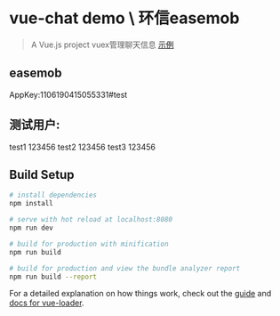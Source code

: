 # vue-chat demo \ 环信easemob

> A Vue.js project
> vuex管理聊天信息
[示例](图片.png)

## easemob 
AppKey:1106190415055331#test
## 测试用户: 
test1 123456
test2 123456
test3 123456

## Build Setup

``` bash
# install dependencies
npm install

# serve with hot reload at localhost:8080
npm run dev

# build for production with minification
npm run build

# build for production and view the bundle analyzer report
npm run build --report
```

For a detailed explanation on how things work, check out the [guide](http://vuejs-templates.github.io/webpack/) and [docs for vue-loader](http://vuejs.github.io/vue-loader).
